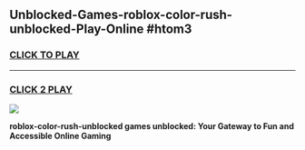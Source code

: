 
## Unblocked-Games-roblox-color-rush-unblocked-Play-Online #htom3
<h3>
<a href="https://news.freeplayer.one?title=roblox-color-rush-unblocked&ref=3">CLICK TO PLAY</a></h3>
<hr>

<h3>
<a href="https://news.freeplayer.one?title=roblox-color-rush-unblocked&ref=3">CLICK 2 PLAY</a>
  
</h3>

<a href="https://news.freeplayer.one?title=roblox-color-rush-unblocked&ref=3"><img src="https://clearcache.store/games.png"></a>


**roblox-color-rush-unblocked games unblocked: Your Gateway to Fun and Accessible Online Gaming**
